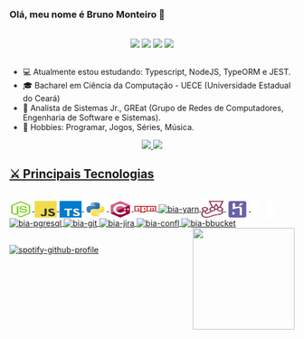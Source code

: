### Olá, meu nome é Bruno Monteiro 👋

<div align="center">
    <img src="https://media2.giphy.com/media/13HgwGsXF0aiGY/giphy.gif?cid=ecf05e477vyctlhsel08aeojxxe8ayu9o8fvcvh1letpppew&amp;rid=giphy.gif&amp;ct=g" alt="programming GIF" style="width: 500px; height: 330px; left: 0px; top: 0px; opacity: 0;">
</div>

<div align="center">
 	<a href="https://www.twitch.tv/brunex92" target="_blank"><img src="https://img.shields.io/badge/Twitch-9146FF?style=for-the-badge&logo=twitch&logoColor=white" target="_blank"></a>
    <a href="https://discordapp.com/users/217392521297395714" target="_blank"><img src="https://img.shields.io/badge/Discord-7289DA?style=for-the-badge&logo=discord&logoColor=white" target="_blank"></a>
    <a href = "mailto:bruno.mm1992@gmail.com"><img src="https://img.shields.io/badge/-Gmail-%23333?style=for-the-badge&logo=gmail&logoColor=white" target="_blank"></a>
    <a href="https://www.linkedin.com/in/brunomonteiro92/" target="_blank"><img src="https://img.shields.io/badge/-LinkedIn-%230077B5?style=for-the-badge&logo=linkedin&logoColor=white" target="_blank"></a>
</div>

##

- :computer: Atualmente estou estudando: Typescript, NodeJS, TypeORM e JEST.
- :mortar_board: Bacharel em Ciência da Computação - UECE (Universidade Estadual do Ceará)
- 💼 Analista de Sistemas Jr., GREat (Grupo de Redes de Computadores, Engenharia de Software e Sistemas).
- 🔎 Hobbies: Programar, Jogos, Séries, Música.

<div align="center">
    <a href="https://github.com/BrunoMonteiro92">
    <img height="180em" src="https://github-readme-stats.vercel.app/api?username=BrunoMonteiro92&show_icons=true&theme=dracula&include_all_commits=true&count_private=true"/>
    <img height="180em" src="https://github-readme-stats.vercel.app/api/top-langs/?username=BrunoMonteiro92&layout=compact&langs_count=7&theme=dracula"/>
</div>

## ⚔ Principais Tecnologias

 <div style="display: inline_block"><br>
  <img align="center" alt="bia-nodejs" height="30" width="40" src="https://raw.githubusercontent.com/devicons/devicon/master/icons/nodejs/nodejs-original.svg" />
  <img align="center" alt="bia-js" height="30" width="40" src="https://raw.githubusercontent.com/devicons/devicon/master/icons/javascript/javascript-original.svg" />
  <img align="center" alt="bia-ts" height="30" width="40" src="https://raw.githubusercontent.com/devicons/devicon/master/icons/typescript/typescript-original.svg" />
  <img align="center" alt="bia-python" height="30" width="40" src="https://raw.githubusercontent.com/devicons/devicon/master/icons/python/python-original.svg" />
  <img align="center" alt="bia-cpp" height="30" width="40" src="https://raw.githubusercontent.com/devicons/devicon/master/icons/cplusplus/cplusplus-original.svg" />
  <img align="center" alt="bia-npm" height="30" width="40" src="https://raw.githubusercontent.com/devicons/devicon/master/icons/npm/npm-original-wordmark.svg" />
  <img align="center" alt="bia-yarn" height="30" width="40" src="https://cdn.jsdelivr.net/gh/devicons/devicon/icons/yarn/yarn-original.svg" />
  <img align="center" alt="bia-jest" height="30" width="40" src="https://raw.githubusercontent.com/devicons/devicon/master/icons/jest/jest-plain.svg" />
  <img align="center" alt="bia-heroku" height="30" width="40" src="https://raw.githubusercontent.com/devicons/devicon/master/icons/heroku/heroku-plain.svg" />
  <img align="center" alt="bia-jenkins" height="30" width="40" src="https://raw.githubusercontent.com/devicons/devicon/master/icons/jenkins/jenkins-plain.svg" />
  <img align="center" alt="bia-pgresql" height="30" width="40" src="https://cdn.jsdelivr.net/gh/devicons/devicon/icons/postgresql/postgresql-original.svg" />
  <img align="center" alt="bia-git" height="30" width="40" src="https://cdn.jsdelivr.net/gh/devicons/devicon/icons/git/git-original.svg" />
  <img align="center" alt="bia-jira" height="30" width="40" src="https://cdn.jsdelivr.net/gh/devicons/devicon/icons/jira/jira-plain.svg" />
  <img align="center" alt="bia-confl" height="30" width="40" src="https://cdn.jsdelivr.net/gh/devicons/devicon/icons/confluence/confluence-original.svg" />
  <img align="center" alt="bia-bbucket" height="30" width="40" src="https://cdn.jsdelivr.net/gh/devicons/devicon/icons/bitbucket/bitbucket-original.svg" />
  <img align="right" height="180em" src='https://static.skillshare.com/cdn-cgi/image/quality=80,width=1000,format=auto/uploads/project/f7dcd4837b26fbafe935e370509150bf/7a6fdc01.gif' width='180em"'>
 </div>

##

[![spotify-github-profile](https://spotify-github-profile.vercel.app/api/view?uid=12179156896&cover_image=true&theme=natemoo-re&bar_color=9c4eb1&bar_color_cover=false)](https://spotify-github-profile.vercel.app/api/view?uid=12179156896&redirect=true)
